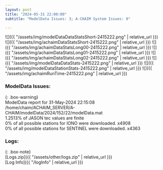```yaml
---
layout: post
title: "2024-05-31 22:00:00"
subtitle: "ModelData Issues: 3; A-CHAIM System Issues: 0"

---
```


![]({{ "/assets/img/modelDataDataStatsShort-2415222.png" | relative_url }})
![]({{ "/assets/img/achaimDataStatsShort-2415222.png" | relative_url }})
![]({{ "/assets/img/achaimDataStatsLong00-2415222.png" | relative_url }})
![]({{ "/assets/img/achaimDataStatsLong01-2415222.png" | relative_url }})
![]({{ "/assets/img/achaimDataStatsLong02-2415222.png" | relative_url }})
![]({{ "/assets/img/modelDataDataStats-2415222.png" | relative_url }})
![]({{ "/assets/img/modelDataStationStats-2415222.png" | relative_url }})
![]({{ "/assets/img/achaimRunTime-2415222.png" | relative_url }})


### ModelData Issues:  
  
{: .box-warning}  
 ModelData report for 31-May-2024 22:15:08   
 /home/chaim/ACHAIM_SERVER/A-CHAIM/modelData/2024/152/22/modelData.mat   
 1.2513% of JASON tec values are finite   
 0% of all possible stations for IONO were downloaded. x4908   
 0% of all possible stations for SENTINEL were downloaded. x4363   
  


### Logs:  
  
{: .box-note}  
[Logs.zip]({{ "/assets/other/logs.zip" | relative_url }})  
[Log Info]({{ "/logInfo" | relative_url }})  
